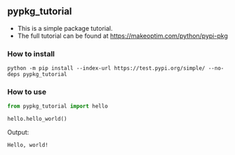 ## pypkg_tutorial

- This is a simple package tutorial.
- The full tutorial can be found at https://makeoptim.com/python/pypi-pkg

### How to install

```
python -m pip install --index-url https://test.pypi.org/simple/ --no-deps pypkg_tutorial
```

### How to use

```python
from pypkg_tutorial import hello

hello.hello_world()
```

Output:

```
Hello, world!
```